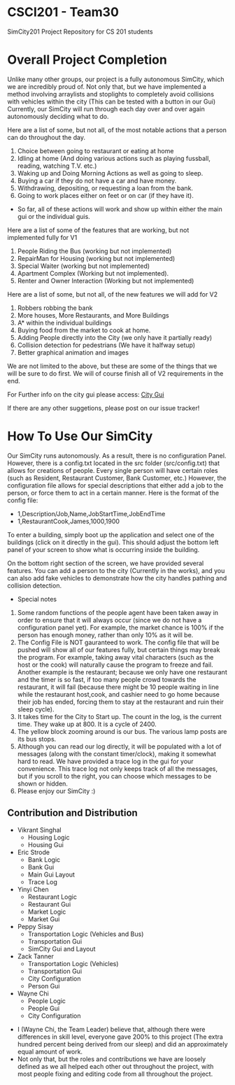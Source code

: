 CSCI201 - Team30
=======
SimCity201 Project Repository for CS 201 students

# Overall Project Completion

Unlike many other groups, our project is a fully autonomous SimCity, which we are incredibly proud of. 
Not only that, but we have implemented a method involving arraylists and stoplights to completely avoid collisions with vehicles within the city (This can be tested with a button in our Gui)
Currently, our SimCity will run through each day over and over again autonomously deciding what to do.

Here are a list of some, but not all, of the most notable actions that a person can do throughout the day.

1. Choice between going to restaurant or eating at home
2. Idling at home (And doing various actions such as playing fussball, reading, watching T.V. etc.) 
3. Waking up and Doing Morning Actions as well as going to sleep.
4. Buying a car if they do not have a car and have money.
5. Withdrawing, depositing, or requesting a loan from the bank.
6. Going to work places either on feet or on car (if they have it).

+ So far, all of these actions will work and show up within either the main gui or the individual guis.

Here are a list of some of the features that are working, but not implemented fully for V1

1. People Riding the Bus (working but not implemented)
2. RepairMan for Housing (working but not implemented)
3. Special Waiter (working but not implemented)
4. Apartment Complex (Working but not implemented).
5. Renter and Owner Interaction (Working but not implemented)

Here are a list of some, but not all, of the new features we will add for V2

1. Robbers robbing the bank
2. More houses, More Restaurants, and More Buildings
3. A* within the individual buildings
4. Buying food from the market to cook at home.
5. Adding People directly into the City (we only have it partially ready)
6. Collision detection for pedestrians (We have it halfway setup)
7. Better graphical animation and images

We are not limited to the above, but these are some of the things that we will be sure to do first. We will of course finish all of V2 requirements in the end. 

For Further info on the city gui please access: [City Gui](https://github.com/usc-csci201-fall2013/team30/wiki/City-GUI)

If there are any other suggetions, please post on our issue tracker!

# How To Use Our SimCity

Our SimCity runs autonomously. As a result, there is no configuration Panel.
However, there is a config.txt located in the src folder (src/config.txt) that allows for creations of people. 
Every single person will have certain roles (such as Resident, Restaurant Customer, Bank Customer, etc.) However, the configuration file allows for special descriptions that either add a job to the person, or force them to act in a certain manner.
Here is the format of the config file:
+ 1,Description/Job,Name,JobStartTime,JobEndTime
+ 1,RestaurantCook,James,1000,1900

To enter a building, simply boot up the application and select one of the buildings (click on it directly in the gui). This should adjust the bottom left panel of your screen
to show what is occurring inside the building. 

On the bottom right section of the screen, we have provided several features. You can add a person to the city (Currently in the works), and you can also add fake vehicles to demonstrate how
the city handles pathing and collision detection. 

+ Special notes
 1. Some random functions of the people agent have been taken away in order to ensure that it will always occur (since we do not have a configuration panel yet). For example, the market chance is 100% if the person has enough money, rather than only 10% as it will be.
 2. The Config File is NOT gauranteed to work. The config file that will be pushed will show all of our features fully, but certain things may break the program. For example, taking away vital characters (such as the host or the cook) will naturally cause the program to freeze and fail. Another example is the restaurant; because we only have one restaurant and the timer is so fast, if too many people crowd towards the restaurant, it will fail (because there might be 10 people waiting in line while the restaurant host,cook, and cashier need to go home because their job has ended, forcing them to stay at the restaurant and ruin their sleep cycle).
 3. It takes time for the City to Start up. The count in the log, is the current time. They wake up at 800. It is a cycle of 2400.
 4. The yellow block zooming around is our bus. The various lamp posts are its bus stops.
 5. Although you can read our log directly, it will be populated with a lot of messages (along with the constant timer/clock), making it somewhat hard to read. We have provided a trace log in the gui for your convenience. This trace log not only keeps track of all the messages, but if you scroll to the right, you can choose which messages to be shown or hidden. 
 6. Please enjoy our SimCity :) 



## Contribution and Distribution

* Vikrant Singhal
  * Housing Logic
  * Housing Gui
* Eric Strode
  * Bank Logic
  * Bank Gui
  * Main Gui Layout
  * Trace Log
* Yinyi Chen
  * Restaurant Logic
  * Restaurant Gui
  * Market Logic
  * Market Gui
* Peppy Sisay
  * Transportation Logic (Vehicles and Bus)
  * Transportation Gui
  * SimCity Gui and Layout
* Zack Tanner
  * Transportation Logic (Vehicles)
  * Transportation Gui
  * City Configuration
  * Person Gui
* Wayne Chi
  * People Logic
  * People Gui
  * City Configuration

+ I (Wayne Chi, the Team Leader) believe that, although there were differences in skill level, everyone gave 200%  to this project (The extra hundred percent being derived from our sleep) and did an approximately equal amount of work.
+ Not only that, but the roles and contributions we have are loosely defined as we all helped each other out throughout the project, with most people fixing and editing code from all throughout the project.
